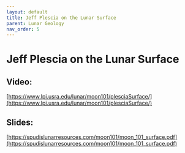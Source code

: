 ```yaml
---
layout: default
title: Jeff Plescia on the Lunar Surface
parent: Lunar Geology
nav_order: 5
---
```


# Jeff Plescia on the Lunar Surface

## Video:

[https://www.lpi.usra.edu/lunar/moon101/plesciaSurface/](https://www.lpi.usra.edu/lunar/moon101/plesciaSurface/)

## Slides:

[https://spudislunarresources.com/moon101/moon_101_surface.pdf](https://spudislunarresources.com/moon101/moon_101_surface.pdf)


